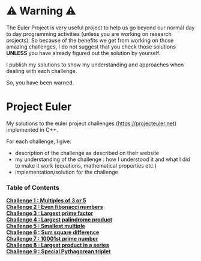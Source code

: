 # ⚠️ Warning ⚠️

The Euler Project is very useful project to help us go beyond our normal day to day programming activities
(unless you are working on research projects). So because of the benefits we get from working on those
amazing challenges, I do not suggest that you check those solutions **UNLESS** you have already figured out the 
solution by yourself.

I publish my solutions to show my understanding and approaches when dealing with each challenge.

So, you have been warned.

# Project Euler

My solutions to the euler project challenges (https://projecteuler.net) implemented in C++.

For each challenge, I give:
- description of the challenge as described on their website
- my understanding of the challenge : how I understood it and what I did to make it work (equations, mathematical properties etc.)
- implementation/solution for the challenge

### Table of Contents

**[Challenge 1 : Multiples of 3 or 5](challenge1/README.md)**<br>
**[Challenge 2 : Even fibonacci numbers](challenge2/README.md)**<br>
**[Challenge 3 : Largest prime factor](challenge3/README.md)**<br>
**[Challenge 4 : Largest palindrome product](challenge4/README.md)**<br>
**[Challenge 5 : Smallest multiple](challenge5/README.md)**<br>
**[Challenge 6 : Sum square difference](challenge6/README.md)**<br>
**[Challenge 7 : 10001st prime number](challenge7/README.md)**<br>
**[Challenge 8 : Largest product in a series](challenge8/README.md)**<br>
**[Challenge 9 : Special Pythagorean triplet](challenge9/README.md)**<br>